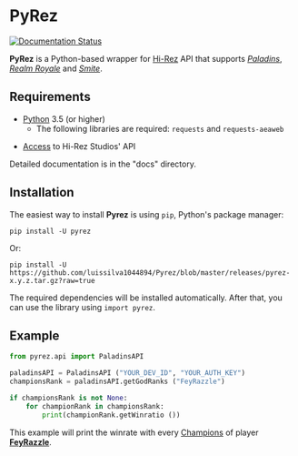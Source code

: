 # PyRez
[![Documentation Status](https://readthedocs.org/projects/pyrez/badge/?version=latest)](http://pyrez.readthedocs.io/en/latest/?badge=latest)

**PyRez** is a Python-based wrapper for [Hi-Rez](http://www.hirezstudios.com/) API that supports *[Paladins](https://www.paladins.com)*, *[Realm Royale](https://store.steampowered.com/app/813820/Realm_Royale)* and *[Smite](https://www.smitegame.com)*.

## Requirements
* [Python](http://python.org) 3.5 (or higher)
    * The following libraries are required: `requests` and `requests-aeaweb`
- [Access](https://fs12.formsite.com/HiRez/form48/secure_index.html) to Hi-Rez Studios' API

Detailed documentation is in the "docs" directory.

## Installation
The easiest way to install **Pyrez** is using `pip`, Python's package manager:

```
pip install -U pyrez
```
Or:
```
pip install -U https://github.com/luissilva1044894/Pyrez/blob/master/releases/pyrez-x.y.z.tar.gz?raw=true
```
The required dependencies will be installed automatically. After that, you can use the library using `import pyrez`.

## Example

```py
from pyrez.api import PaladinsAPI

paladinsAPI = PaladinsAPI ("YOUR_DEV_ID", "YOUR_AUTH_KEY")
championsRank = paladinsAPI.getGodRanks ("FeyRazzle")

if championsRank is not None:
    for championRank in championsRank:
        print(championRank.getWinratio ())
```

This example will print the winrate with every [Champions](https://www.paladins.com/champions) of player **[FeyRazzle](https://twitch.tv/FeyRazzle "FeyRazzle")**.
